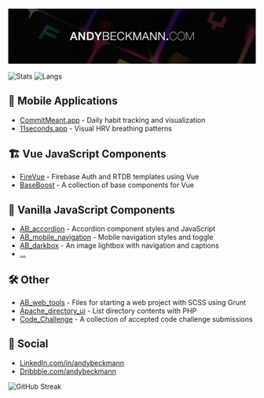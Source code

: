 ![Header](/andybeckmann-github-header.jpg?raw=true)

![Stats](https://github-readme-stats.vercel.app/api?username=andybeckmann&hide_border=true)
![Langs](https://github-readme-stats.vercel.app/api/top-langs/?username=andybeckmann&layout=compact&hide_border=true&hide=contribs,prs)

## 📱 Mobile Applications

- [CommitMeant.app](https://github.com/andybeckmann/CommitMeant.app) - Daily habit tracking and visualization
- [11seconds.app](https://github.com/andybeckmann/11seconds.app) - Visual HRV breathing patterns

## 🏗 Vue JavaScript Components

- [FireVue](https://github.com/andybeckmann/FireVue) - Firebase Auth and RTDB templates using Vue
- [BaseBoost](https://github.com/andybeckmann/BaseBoost) - A collection of base components for Vue

## 🍦 Vanilla JavaScript Components

- [AB_accordion](https://github.com/andybeckmann/AB_accordion) - Accordion component styles and JavaScript
- [AB_mobile_navigation](https://github.com/andybeckmann/AB_mobile_navigation) - Mobile navigation styles and toggle
- [AB_darkbox](https://github.com/andybeckmann/AB_darkbox) - An image lightbox with navigation and captions
- [...](https://github.com/andybeckmann?tab=repositories)

## 🛠 Other

- [AB_web_tools](https://github.com/AB_web_tools) - Files for starting a web project with SCSS using Grunt
- [Apache_directory_ui](https://github.com/andybeckmann/Apache_directory_ui) - List directory contents with PHP
- [Code_Challenge](https://github.com/andybeckmann/Code_Challenge) - A collection of accepted code challenge submissions

## 👋 Social

- [LinkedIn.com/in/andybeckmann](https://www.linkedin.com/in/andybeckmann)
- [Dribbble.com/andybeckmann](https://dribbble.com/andybeckmann)

![GitHub Streak](http://github-readme-streak-stats.herokuapp.com?user=andybeckmann)
